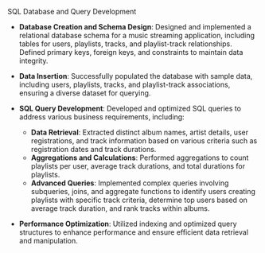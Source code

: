  SQL Database and Query Development

- **Database Creation and Schema Design**: Designed and implemented a relational database schema for a music streaming application, including tables for users, playlists, tracks, and playlist-track relationships. Defined primary keys, foreign keys, and constraints to maintain data integrity.

- **Data Insertion**: Successfully populated the database with sample data, including users, playlists, tracks, and playlist-track associations, ensuring a diverse dataset for querying.

- **SQL Query Development**: Developed and optimized SQL queries to address various business requirements, including:
  - **Data Retrieval**: Extracted distinct album names, artist details, user registrations, and track information based on various criteria such as registration dates and track durations.
  - **Aggregations and Calculations**: Performed aggregations to count playlists per user, average track durations, and total durations for playlists.
  - **Advanced Queries**: Implemented complex queries involving subqueries, joins, and aggregate functions to identify users creating playlists with specific track criteria, determine top users based on average track duration, and rank tracks within albums.

- **Performance Optimization**: Utilized indexing and optimized query structures to enhance performance and ensure efficient data retrieval and manipulation.
